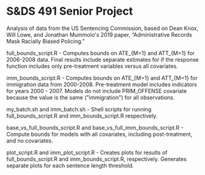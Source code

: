 # S&DS 491 Senior Project
Analysis of data from the US Sentencing Commission, based on Dean Knox, Will Lowe, and Jonathan Mummolo's 2019 paper, “Administrative Records Mask Racially Biased Policing.” 

full_bounds_script.R - Computes bounds on ATE_{M=1} and ATT_{M=1} for 2006-2008 data. Final results include separate estimates for if the response function includes only pre-treatment variables versus all covariates. 

imm_bounds_script.R - Computes bounds on ATE_{M=1} and ATT_{M=1} for immigration data from 2000-2008. Pre-treatment model includes indicators for years 2000 - 2007. Models do not include PRIM_OFFENSE covariate because the value is the same ("immigration") for all observations. 

my_batch.sh and imm_batch.sh - Shell scripts for running full_bounds_script.R and imm_bounds_script.R respectively. 

base_vs_full_bounds_script.R and base_vs_full_imm_bounds_script.R - Compute bounds for models with all covariates, including post-treatment, and no covariates. 

plot_script.R and imm_plot_script.R - Creates plots for results of full_bounds_script.R and imm_bounds_script.R, respectively. Generates separate plots for each sentence length threshold. 


